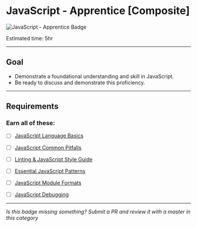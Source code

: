 # JavaScript - Apprentice [Composite]

![JavaScript - Apprentice Badge](../img/badges/javascript-apprentice-md.png "JavaScript Apprentice badge")
<!-- TODO: design new V2 JavaScript badge before this releases -->

Estimated time: 5hr

-----


## Goal
- Demonstrate a foundational understanding and skill in JavaScript.
- Be ready to discuss and demonstrate this proficiency.


-----


## Requirements

### Earn all of these:
  - [ ] [JavaScript Language Basics](_micro_javascript-language-basics.md)
  - [ ] [JavaScript Common Pitfalls](_micro_javascript-common-pitfalls.md)
  - [ ] [Linting & JavaScript Style Guide](_micro_linting-and-js-style-guide.md)
  - [ ] [Essential JavaScript Patterns](_micro_essential-javascript-patterns.md)
  - [ ] [JavaScript Module Formats](_micro_javascript-module-formats.md)
  - [ ] [JavaScript Debugging](_micro_javascript-debugging.md)


-----

  *Is this badge missing something? Submit a PR and review it with a master in this category*
